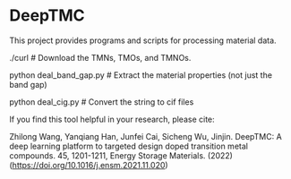 # DeepTMC
This project provides programs and scripts for processing material data.

./curl # Download the TMNs, TMOs, and TMNOs.

python deal_band_gap.py # Extract the material properties (not just the band gap)

python deal_cig.py # Convert the string to cif files

If you find this tool helpful in your research, please cite:

Zhilong Wang, Yanqiang Han, Junfei Cai, Sicheng Wu, Jinjin. DeepTMC: A deep learning platform to targeted design doped transition metal compounds. 45, 1201-1211, Energy Storage Materials. (2022) (https://doi.org/10.1016/j.ensm.2021.11.020)
